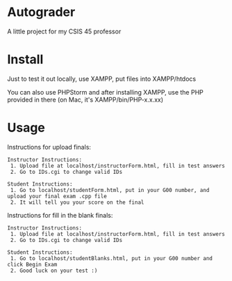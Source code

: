 # Autograder
A little project for my CSIS 45 professor

# Install

Just to test it out locally, use XAMPP, put files into XAMPP/htdocs

You can also use PHPStorm and after installing XAMPP, use the PHP provided in there (on Mac, it's XAMPP/bin/PHP-x.x.xx)

# Usage

Instructions for upload finals:
    
    Instructor Instructions:
     1. Upload file at localhost/instructorForm.html, fill in test answers
     2. Go to IDs.cgi to change valid IDs
     
    Student Instructions: 
     1. Go to localhost/studentForm.html, put in your G00 number, and upload your final exam .cpp file
     2. It will tell you your score on the final 

Instructions for fill in the blank finals:

    Instructor Instructions:
     1. Upload file at localhost/instructorForm.html, fill in test answers
     2. Go to IDs.cgi to change valid IDs
    
    Student Instructions:
     1. Go to localhost/studentBlanks.html, put in your G00 number and click Begin Exam
     2. Good luck on your test :)
    
          
